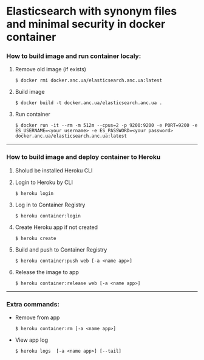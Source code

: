# Elasticsearch with synonym files and minimal security in docker container

### How to build image and run container localy:

1. Remove old image (if exists) 
    ```console
    $ docker rmi docker.anc.ua/elasticsearch.anc.ua:latest
    ```
2. Build image
    ```console
    $ docker build -t docker.anc.ua/elasticsearch.anc.ua .
    ```
3. Run container
    ```console
    $ docker run -it --rm -m 512m --cpus=2 -p 9200:9200 -e PORT=9200 -e ES_USERNAME=<your username> -e ES_PASSWORD=<your password> docker.anc.ua/elasticsearch.anc.ua:latest
    ```
------------

### How to build image and deploy container to Heroku

1. Sholud be installed Heroku CLI

2. Login to Heroku by CLI
    ```console
    $ heroku login
    ```
3. Log in to Container Registry
    ```console
    $ heroku container:login
    ```
4. Create Heroku app if not created
    ```console
    $ heroku create
    ```
5. Build and push to Container Registry
    ```console
    $ heroku container:push web [-a <name app>]
    ```
6. Release the image to app
    ```console
    $ heroku container:release web [-a <name app>]
    ```
-------------------
### Extra commands:
- Remove from app
    ```console
    $ heroku container:rm [-a <name app>]
    ```
- View app log
    ```console
    $ heroku logs  [-a <name app>] [--tail]
    ```